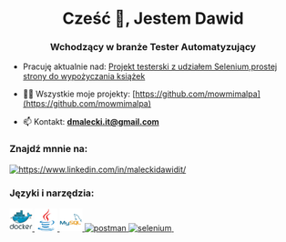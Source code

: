 <h1 align="center">Cześć 👋, Jestem Dawid</h1>
<h3 align="center">Wchodzący w branże Tester Automatyzujący</h3>

- Pracuję aktualnie nad: [Projekt testerski z udziałem Selenium,prostej strony do wypożyczania książek](https://github.com/mowmimalpa/Test-Project-Selenium)

- 👨‍💻 Wszystkie moje projekty: [https://github.com/mowmimalpa](https://github.com/mowmimalpa)

- 📫 Kontakt: **dmalecki.it@gmail.com**

<h3 align="left">Znajdź mnnie na:</h3>
<p align="left">
<a href="https://linkedin.com/in/https://www.linkedin.com/in/maleckidawidit/" target="blank"><img align="center" src="https://raw.githubusercontent.com/rahuldkjain/github-profile-readme-generator/master/src/images/icons/Social/linked-in-alt.svg" alt="https://www.linkedin.com/in/maleckidawidit/" height="30" width="40" /></a>
</p>

<h3 align="left">Języki i narzędzia:</h3>
<p align="left"> <a href="https://www.docker.com/" target="_blank" rel="noreferrer"> <img src="https://raw.githubusercontent.com/devicons/devicon/master/icons/docker/docker-original-wordmark.svg" alt="docker" width="40" height="40"/> </a> <a href="https://www.java.com" target="_blank" rel="noreferrer"> <img src="https://raw.githubusercontent.com/devicons/devicon/master/icons/java/java-original.svg" alt="java" width="40" height="40"/> </a> <a href="https://www.mysql.com/" target="_blank" rel="noreferrer"> <img src="https://raw.githubusercontent.com/devicons/devicon/master/icons/mysql/mysql-original-wordmark.svg" alt="mysql" width="40" height="40"/> </a> <a href="https://postman.com" target="_blank" rel="noreferrer"> <img src="https://www.vectorlogo.zone/logos/getpostman/getpostman-icon.svg" alt="postman" width="40" height="40"/> </a> <a href="https://www.selenium.dev" target="_blank" rel="noreferrer"> <img src="https://raw.githubusercontent.com/detain/svg-logos/780f25886640cef088af994181646db2f6b1a3f8/svg/selenium-logo.svg" alt="selenium" width="40" height="40"/> </a> <a href="https://spring.io/" target="_blank" rel="noreferrer"> <img
